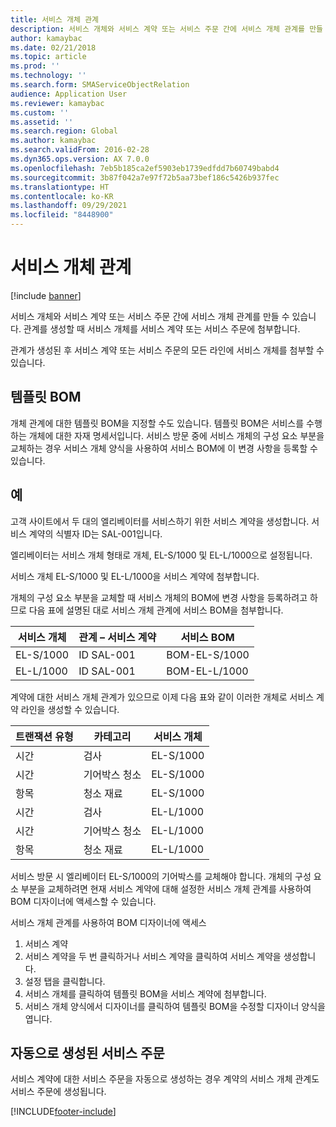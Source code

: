 ```yaml
---
title: 서비스 개체 관계
description: 서비스 개체와 서비스 계약 또는 서비스 주문 간에 서비스 개체 관계를 만들 수 있습니다.
author: kamaybac
ms.date: 02/21/2018
ms.topic: article
ms.prod: ''
ms.technology: ''
ms.search.form: SMAServiceObjectRelation
audience: Application User
ms.reviewer: kamaybac
ms.custom: ''
ms.assetid: ''
ms.search.region: Global
ms.author: kamaybac
ms.search.validFrom: 2016-02-28
ms.dyn365.ops.version: AX 7.0.0
ms.openlocfilehash: 7eb5b185ca2ef5903eb1739edfdd7b60749babd4
ms.sourcegitcommit: 3b87f042a7e97f72b5aa73bef186c5426b937fec
ms.translationtype: HT
ms.contentlocale: ko-KR
ms.lasthandoff: 09/29/2021
ms.locfileid: "8448900"
---
```

# <a name="service-object-relations"></a>서비스 개체 관계 

[!include [banner](../includes/banner.md)]

서비스 개체와 서비스 계약 또는 서비스 주문 간에 서비스 개체 관계를 만들 수 있습니다. 관계를 생성할 때 서비스 개체를 서비스 계약 또는 서비스 주문에 첨부합니다.

관계가 생성된 후 서비스 계약 또는 서비스 주문의 모든 라인에 서비스 개체를 첨부할 수 있습니다.

## <a name="template-boms"></a>템플릿 BOM

개체 관계에 대한 템플릿 BOM을 지정할 수도 있습니다. 템플릿 BOM은 서비스를 수행하는 개체에 대한 자재 명세서입니다. 서비스 방문 중에 서비스 개체의 구성 요소 부분을 교체하는 경우 서비스 개체 양식을 사용하여 서비스 BOM에 이 변경 사항을 등록할 수 있습니다.

## <a name="example"></a>예

고객 사이트에서 두 대의 엘리베이터를 서비스하기 위한 서비스 계약을 생성합니다.
서비스 계약의 식별자 ID는 SAL-001입니다.

엘리베이터는 서비스 개체 형태로 개체, EL-S/1000 및 EL-L/1000으로 설정됩니다.

서비스 개체 EL-S/1000 및 EL-L/1000을 서비스 계약에 첨부합니다.

개체의 구성 요소 부분을 교체할 때 서비스 개체의 BOM에 변경 사항을 등록하려고 하므로 다음 표에 설명된 대로 서비스 개체 관계에 서비스 BOM을 첨부합니다.

| 서비스 개체 | 관계 – 서비스 계약 | 서비스 BOM   |
|----------------|------------------------------|---------------|
| EL-S/1000      | ID SAL-001                   | BOM-EL-S/1000 |
| EL-L/1000      | ID SAL-001                   | BOM-EL-L/1000 |

계약에 대한 서비스 개체 관계가 있으므로 이제 다음 표와 같이 이러한 개체로 서비스 계약 라인을 생성할 수 있습니다.

| 트랜잭션 유형 | 카테고리           | 서비스 개체 |
|------------------|--------------------|----------------|
| 시간             | 검사         | EL-S/1000      |
| 시간             | 기어박스 청소  | EL-S/1000      |
| 항목             | 청소 재료 | EL-S/1000      |
| 시간             | 검사         | EL-L/1000      |
| 시간             | 기어박스 청소   | EL-L/1000      |
| 항목             | 청소 재료 | EL-L/1000      |

서비스 방문 시 엘리베이터 EL-S/1000의 기어박스를 교체해야 합니다. 개체의 구성 요소 부분을 교체하려면 현재 서비스 계약에 대해 설정한 서비스 개체 관계를 사용하여 BOM 디자이너에 액세스할 수 있습니다.

서비스 개체 관계를 사용하여 BOM 디자이너에 액세스

1. 서비스 계약
2. 서비스 계약을 두 번 클릭하거나 서비스 계약을 클릭하여 서비스 계약을 생성합니다.
3. 설정 탭을 클릭합니다.
4. 서비스 개체를 클릭하여 템플릿 BOM을 서비스 계약에 첨부합니다.
5. 서비스 개체 양식에서 디자이너를 클릭하여 템플릿 BOM을 수정할 디자이너 양식을 엽니다.

## <a name="automatically-created-service-orders"></a>자동으로 생성된 서비스 주문

서비스 계약에 대한 서비스 주문을 자동으로 생성하는 경우 계약의 서비스 개체 관계도 서비스 주문에 생성됩니다.



[!INCLUDE[footer-include](../../includes/footer-banner.md)]